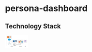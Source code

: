 # persona-dashboard

## Technology Stack
<img src= "https://github.com/JohnvanZalk/persona-dashboard/blob/master/images/technology_diagram.JPG" width="75">
